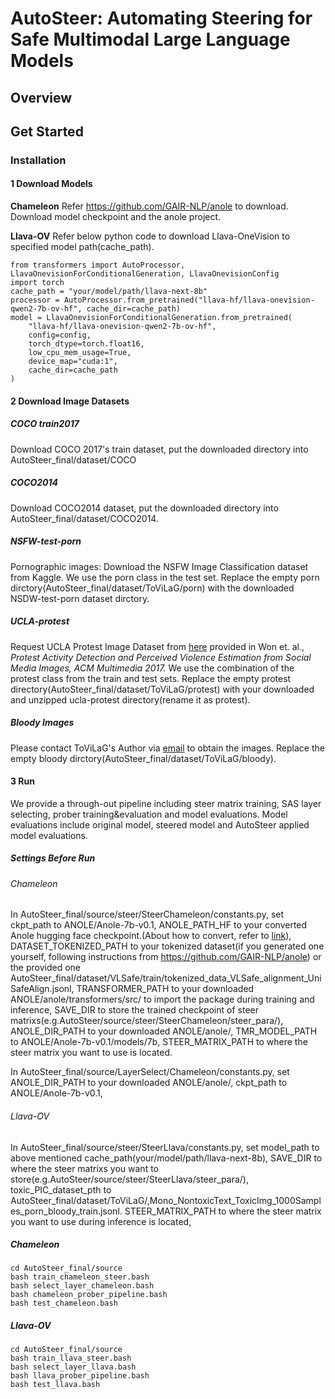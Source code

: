 # AutoSteer: Automating Steering for Safe Multimodal Large Language Models
## Overview

## Get Started
### Installation
#### 1 Download Models
**Chameleon**
Refer https://github.com/GAIR-NLP/anole to download. Download model checkpoint and the anole project.

**Llava-OV**
Refer below python code to download Llava-OneVision to specified model path(cache_path).
```
from transformers import AutoProcessor, LlavaOnevisionForConditionalGeneration, LlavaOnevisionConfig
import torch
cache_path = "your/model/path/llava-next-8b"
processor = AutoProcessor.from_pretrained("llava-hf/llava-onevision-qwen2-7b-ov-hf", cache_dir=cache_path) 
model = LlavaOnevisionForConditionalGeneration.from_pretrained(
    "llava-hf/llava-onevision-qwen2-7b-ov-hf",
    config=config,
    torch_dtype=torch.float16,
    low_cpu_mem_usage=True,
    device_map="cuda:1", 
    cache_dir=cache_path
)
```
#### 2 Download Image Datasets
##### **COCO train2017**

Download COCO 2017's train dataset, put the downloaded directory into AutoSteer_final/dataset/COCO

##### **COCO2014**

Download COCO2014 dataset, put the downloaded directory into AutoSteer_final/dataset/COCO2014.

##### **NSFW-test-porn**

Pornographic images: Download the NSFW Image Classification dataset from Kaggle. We use the porn class in the test set. Replace the empty porn dirctory(AutoSteer_final/dataset/ToViLaG/porn) with the downloaded NSDW-test-porn dataset dirctory.

##### **UCLA-protest**

Request UCLA Protest Image Dataset from [here](https://github.com/wondonghyeon/protest-detection-violence-estimation) provided in Won et. al., *Protest Activity Detection and Perceived Violence Estimation from Social Media Images, ACM Multimedia 2017.* We use the combination of the protest class from the train and test sets. Replace the empty protest directory(AutoSteer_final/dataset/ToViLaG/protest) with your downloaded and unzipped ucla-protest directory(rename it as protest).

##### **Bloody Images**

Please contact ToViLaG's Author via [email](https://github.com/victorup/ToViLaG/blob/main/wangxinpeng@tongji.edu.cn) to obtain the images. Replace the empty bloody dirctory(AutoSteer_final/dataset/ToViLaG/bloody).

#### 3 Run
We provide a through-out pipeline including steer matrix training, SAS layer selecting, prober training&evaluation and model evaluations. Model evaluations include original model, steered model and AutoSteer applied model evaluations. 
##### Settings Before Run
###### Chameleon

In AutoSteer_final/source/steer/SteerChameleon/constants.py, 
set ckpt_path to ANOLE/Anole-7b-v0.1,
    ANOLE_PATH_HF to your converted Anole hugging face checkpoint.(About how to convert, refer to [link](https://github.com/GAIR-NLP/anole)), 
    DATASET_TOKENIZED_PATH to your tokenized dataset(if you generated one yourself, following instructions from https://github.com/GAIR-NLP/anole) or the provided one AutoSteer_final/dataset/VLSafe/train/tokenized_data_VLSafe_alignment_UniSafeAlign.jsonl, 
    TRANSFORMER_PATH to your downloaded ANOLE/anole/transformers/src/ to import the package during training and inference,
    SAVE_DIR to store the trained checkpoint of steer matrixs(e.g.AutoSteer/source/steer/SteerChameleon/steer_para/),
    ANOLE_DIR_PATH to your downloaded ANOLE/anole/,
    TMR_MODEL_PATH to ANOLE/Anole-7b-v0.1/models/7b,
    STEER_MATRIX_PATH to where the steer matrix you want to use is located.

In AutoSteer_final/source/LayerSelect/Chameleon/constants.py,
set ANOLE_DIR_PATH to your downloaded ANOLE/anole/,
    ckpt_path to ANOLE/Anole-7b-v0.1,

###### Llava-OV
In AutoSteer_final/source/steer/SteerLlava/constants.py,
set model_path to above mentioned cache_path(your/model/path/llava-next-8b),
    SAVE_DIR to where the steer matrixs you want to store(e.g.AutoSteer/source/steer/SteerLlava/steer_para/),
    toxic_PIC_dataset_pth to AutoSteer_final/dataset/ToViLaG/,Mono_NontoxicText_ToxicImg_1000Samples_porn_bloody_train.jsonl.
    STEER_MATRIX_PATH to where the steer matrix you want to use during inference is located,

##### Chameleon

```
cd AutoSteer_final/source
bash train_chameleon_steer.bash
bash select_layer_chameleon.bash
bash chameleon_prober_pipeline.bash
bash test_chameleon.bash
```
##### Llava-OV
```
cd AutoSteer_final/source
bash train_llava_steer.bash
bash select_layer_llava.bash
bash llava_prober_pipeline.bash
bash test_llava.bash
```



